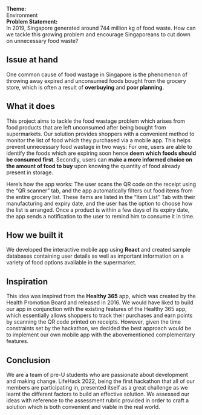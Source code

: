 **Theme:**   
Environment   
**Problem Statement:**   
In 2019, Singapore generated around 744 million kg of food waste. How can we tackle this growing problem and encourage Singaporeans to cut down on unnecessary food waste?

## Issue at hand
One common cause of food wastage in Singapore is the phenomenon of throwing away expired and unconsumed foods bought from the grocery store, which is often a result of **overbuying** and **poor planning**.

## What it does
This project aims to tackle the food wastage problem which arises from food products that are left unconsumed after being bought from supermarkets. Our solution provides shoppers with a convenient method to monitor the list of food which they purchased via a mobile app. This helps prevent unnecessary food wastage in two ways: For one, users are able to identify the foods which are expiring soon hence **deem which foods should be consumed first**. Secondly, users can **make a more informed choice on the amount of food to buy** upon knowing the quantity of food already present in storage.

Here’s how the app works:
The user scans the QR code on the receipt using the “QR scanner” tab, and the app automatically filters out food items from the entire grocery list. These items are listed in the “Item List” Tab with their manufacturing and expiry date, and the user has the option to choose how the list is arranged. Once a product is within a few days of its expiry date, the app sends a notification to the user to remind him to consume it in time.

## How we built it
We developed the interactive mobile app using **React** and created sample databases containing user details as well as important information on a variety of food options available in the supermarket.

## Inspiration
This idea was inspired from the **Healthy 365** app, which was created by the Health Promotion Board and released in 2016. We would have liked to build our app in conjunction with the existing features of the Healthy 365 app, which essentially allows shoppers to track their purchases and earn points by scanning the QR code printed on receipts. However, given the time constraints set by the hackathon, we decided the best approach would be to implement our own mobile app with the abovementioned complementary features.

## Conclusion
We are a team of pre-U students who are passionate about development and making change. LifeHack 2022, being the first hackathon that all of our members are participating in, presented itself as a great challenge as we learnt the different factors to build an effective solution. We assessed our ideas with reference to the assessment rubric provided in order to craft a solution which is both convenient and viable in the real world.
